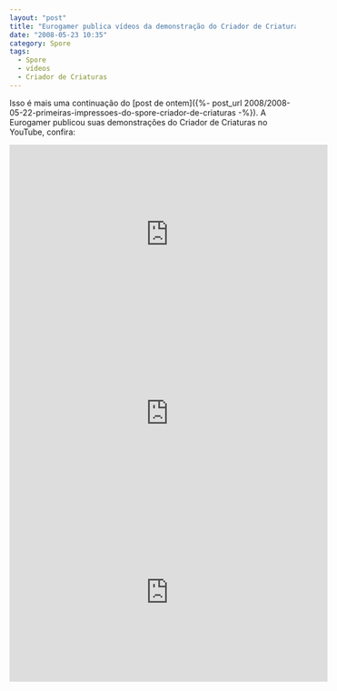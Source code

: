 ```yaml
---
layout: "post"
title: "Eurogamer publica vídeos da demonstração do Criador de Criaturas"
date: "2008-05-23 10:35"
category: Spore
tags:
  - Spore
  - vídeos
  - Criador de Criaturas
---
```


Isso é mais uma continuação do [post de ontem]({%- post_url 2008/2008-05-22-primeiras-impressoes-do-spore-criador-de-criaturas -%}). A Eurogamer publicou suas demonstrações do Criador de Criaturas no YouTube, confira:

<iframe width="560" height="315" src="https://www.youtube.com/embed/9l02Ker0il0" frameborder="0" allow="accelerometer; autoplay; encrypted-media; gyroscope; picture-in-picture" allowfullscreen></iframe>

<iframe width="560" height="315" src="https://www.youtube.com/embed/GAHjDUlwEyk" frameborder="0" allow="accelerometer; autoplay; encrypted-media; gyroscope; picture-in-picture" allowfullscreen></iframe>

<iframe width="560" height="315" src="https://www.youtube.com/embed/7xJXpbjqahQ" frameborder="0" allow="accelerometer; autoplay; encrypted-media; gyroscope; picture-in-picture" allowfullscreen></iframe>
